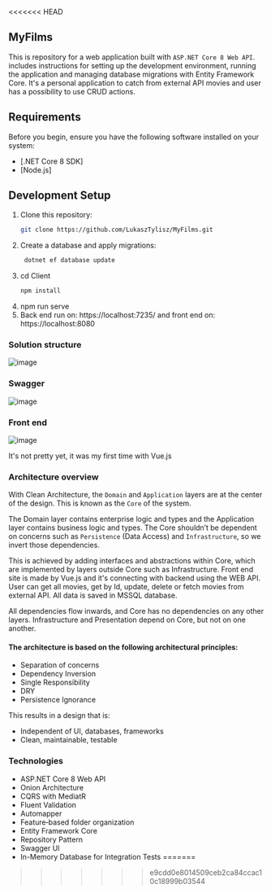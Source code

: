 <<<<<<< HEAD
## MyFilms

This is repository for a web application built with `ASP.NET Core 8 Web API`.  includes instructions for setting up the development environment, running the application and managing database migrations with Entity Framework Core. It's a personal application to catch from external API movies and user has a possibility to use CRUD actions.

## Requirements

Before you begin, ensure you have the following software installed on your system:

- [.NET Core 8 SDK]
- [Node.js]

## Development Setup
1. Clone this repository:
   ```bash
   git clone https://github.com/LukaszTylisz/MyFilms.git
   
2. Create a database and apply migrations:
   ```bash
    dotnet ef database update
3. cd Client
    ```bash
    npm install
4. npm run serve
5. Back end run on: https://localhost:7235/ and front end on: https://localhost:8080

### Solution structure

![image](https://github.com/LukaszTylisz/MyFilms/assets/86656091/98f0bbb9-3836-4d94-adf4-47ac92b5f6ac)

### Swagger

![image](https://github.com/LukaszTylisz/MyFilms/assets/86656091/e1bcb575-c17e-4174-b0f3-cc4ded1ee5bc)

### Front end

![image](https://github.com/LukaszTylisz/MyFilms/assets/86656091/edc4923d-249d-454a-b829-9894fb0d1276)

It's not pretty yet, it was my first time with Vue.js

### Architecture overview

With Clean Architecture, the `Domain` and `Application` layers are at the center of the design. This is known as the `Core` of the system. 

The Domain layer contains enterprise logic and types and the Application layer contains business logic and types.
The Core shouldn’t be dependent on concerns such as `Persistence` (Data Access) and `Infrastructure`, so we invert those dependencies.

This is achieved by adding interfaces and abstractions within Core, which are implemented by layers outside Core such as Infrastructure. Front end site is made by Vue.js and it's connecting with backend using the WEB API. User can get all movies, get by Id, update, delete or fetch movies from external API. All data is saved in MSSQL database.

All dependencies flow inwards, and Core has no dependencies on any other layers.
Infrastructure and Presentation depend on Core, but not on one another.

#### The architecture is based on the following architectural principles:
- Separation of concerns
- Dependency Inversion
- Single Responsibility
- DRY
- Persistence Ignorance

This results in a design that is: 
- Independent of UI, databases, frameworks
- Clean, maintainable, testable

### Technologies
- ASP.NET Core 8 Web API
- Onion Architecture
- CQRS with MediatR
- Fluent Validation
- Automapper
- Feature‑based folder organization
- Entity Framework Core
- Repository Pattern
- Swagger UI
- In-Memory Database for Integration Tests
=======

>>>>>>> e9cdd0e8014509ceb2ca84ccac10c18999b03544
